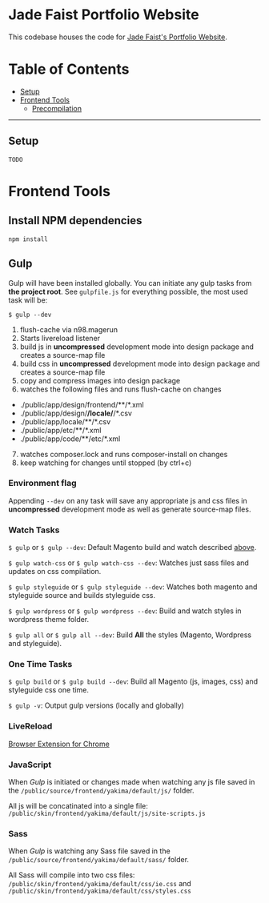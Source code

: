 # Jade Faist Portfolio Website

This codebase houses the code for [Jade Faist's Portfolio Website](https://www.jadefaist.com/).

# Table of Contents

* [Setup](#setup)
* [Frontend Tools](#frontend-tools)
  * [Precompilation](#gulp)


------


## Setup

`TODO`

# Frontend Tools

## Install NPM dependencies
`npm install`

## Gulp

Gulp will have been installed globally. You can initiate any gulp tasks from **the project root**. See `gulpfile.js` for everything possible, the most used task will be:

`$ gulp --dev`

1. flush-cache via n98.magerun
2. Starts livereload listener
3. build js in **uncompressed** development mode into design package and creates a source-map file
4. build css in **uncompressed** development mode into design package and creates a source-map file
5. copy and compress images into design package
6. watches the following files and runs flush-cache on changes

* ./public/app/design/frontend/**/*.xml
* ./public/app/design/**/locale/**/*.csv
* ./public/app/locale/**/*.csv
* ./public/app/etc/**/*.xml
* ./public/app/code/**/etc/*.xml

7. watches composer.lock and runs composer-install on changes
8. keep watching for changes until stopped (by ctrl+c)


### Environment flag

Appending `--dev` on any task will save any appropriate js and css files in **uncompressed** development mode as well as generate source-map files.


### Watch Tasks

`$ gulp` or `$ gulp --dev`: Default Magento build and watch described [above](#gulp).

`$ gulp watch-css` or `$ gulp watch-css --dev`: Watches just sass files and updates on css compilation.

`$ gulp styleguide` or `$ gulp styleguide --dev`: Watches both magento and styleguide source and builds styleguide css.

`$ gulp wordpress` or `$ gulp wordpress --dev`: Build and watch styles in wordpress theme folder.

`$ gulp all` or `$ gulp all --dev`: Build **All** the styles (Magento, Wordpress and styleguide).


### One Time Tasks

`$ gulp build` or `$ gulp build --dev`: Build all Magento (js, images, css) and styleguide css one time.

`$ gulp -v`: Output gulp versions (locally and globally)


### LiveReload

[Browser Extension for Chrome](http://feedback.livereload.com/knowledgebase/articles/86242-how-do-i-install-and-use-the-browser-extensions-)

### JavaScript

When *Gulp* is initiated or changes made when watching any js file saved in the `/public/source/frontend/yakima/default/js/` folder.

All js will be concatinated into a single file: `/public/skin/frontend/yakima/default/js/site-scripts.js`

### Sass

When *Gulp* is watching any Sass file saved in the `/public/source/frontend/yakima/default/sass/` folder.

All Sass will compile into two css files: `/public/skin/frontend/yakima/default/css/ie.css` and `/public/skin/frontend/yakima/default/css/styles.css`
